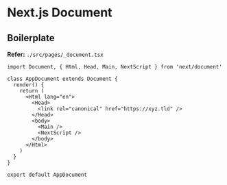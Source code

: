 # Next.js Document

## Boilerplate

**Refer:** `./src/pages/_document.tsx`

```tsx
import Document, { Html, Head, Main, NextScript } from 'next/document'

class AppDocument extends Document {
  render() {
    return (
      <Html lang="en">
        <Head>
          <link rel="canonical" href="https://xyz.tld" />
        </Head>
        <body>
          <Main />
          <NextScript />
        </body>
      </Html>
    )
  }
}

export default AppDocument
```
